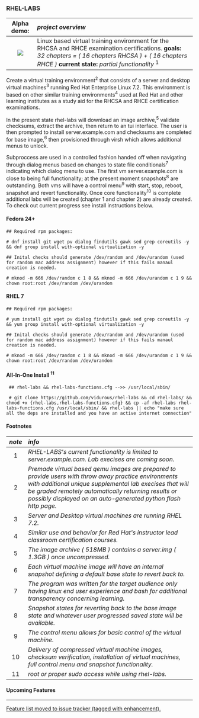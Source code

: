 ### RHEL-LABS
| **Alpha demo:**  | *project overview* |
| :---:            | :--- |
| [![](https://img.youtube.com/vi/GPLBP6I-8ck/0.jpg)](https://www.youtube.com/watch?v=GPLBP6I-8ck) | Linux based virtual training environment for the RHCSA and RHCE examination certifications. **goals:** *32 chapters = ( 16 chapters RHCSA ) + ( 16 chapters RHCE )* **current state:** *partial functionality* <sup>1</sup> 

Create a virtual training environment<sup>2</sup> that consists of a server and desktop virtual machines<sup>3</sup> running Red Hat Enterprise Linux 7.2. This environment is based on other similar training environments<sup>4</sup> used at Red Hat and other learning institutes as a study aid for the RHCSA and RHCE certification examinations.

In the present state rhel-labs will download an image archive,<sup>5</sup> validate checksums, extract the archive, then return to an tui interface. The user is then prompted to install server.example.com and checksums are completed for base image,<sup>6</sup> then provisioned through virsh which allows additional menus to unlock.

Subproccess are used in a controlled fashion handed off when navigating through dialog menus based on changes to state file conditionals<sup>7</sup> indicating which dialog menu to use. The first vm server.example.com is close to being full functionality; at the present moment snapshots<sup>8</sup> are outstanding. Both vms will have a control menu<sup>9</sup> with start, stop, reboot, snapshot and revert functionality. Once core functionality<sup>10</sup> is complete additional labs will be created (chapter 1 and chapter 2) are already created. To check out current progress see install instructions below.

#### Fedora 24+
```
## Required rpm packages:
  
# dnf install git wget pv dialog findutils gawk sed grep coreutils -y && dnf group install with-optional virtualization -y
```

```
## Inital checks should generate /dev/random and /dev/urandom (used for random mac address assignment) however if this fails manaul creation is needed.
      
# mknod -m 666 /dev/random c 1 8 && mknod -m 666 /dev/urandom c 1 9 && chown root:root /dev/random /dev/urandom
```

#### RHEL 7
```
## Required rpm packages:

# yum install git wget pv dialog findutils gawk sed grep coreutils -y && yum group install with-optional virtualization -y
```
```
## Inital checks should generate /dev/random and /dev/urandom (used for random mac address assignment) however if this fails manaul creation is needed.
 
# mknod -m 666 /dev/random c 1 8 && mknod -m 666 /dev/urandom c 1 9 && chown root:root /dev/random /dev/urandom
```

#### **All-In-One Install** <sup>11</sup>
~~~
 ## rhel-labs && rhel-labs-functions.cfg -->> /usr/local/sbin/

 # git clone https://github.com/vidurous/rhel-labs && cd rhel-labs/ && chmod +x {rhel-labs,rhel-labs-functions.cfg} && cp -af rhel-labs rhel-labs-functions.cfg /usr/local/sbin/ && rhel-labs || echo "make sure all the deps are installed and you have an active internet connection"
~~~

#### **Footnotes**
| *note*       | *info*        |
| :---:        |     :---      |
| 1 | *RHEL-LABS's current functionality is limited to server.example.com. Lab execises are coming soon.* |
| 2 | *Premade virtual based qemu images are prepared to provide users with throw away practice environments with additional unique supplemental lab execises that will be graded remotely automatically returning results or possibly displayed on an auto-generated python flash http page.* |
| 3 | *Server and Desktop virtual machines are running RHEL 7.2.* | 
| 4 | *Similar use and behavior for Red Hat's instructor lead classroom certification courses.* |
| 5 | *The image archive ( 518MB ) contains a server.img ( 1.3GB ) once uncompressed.* |
| 6 | *Each virtual machine image will have an internal snapshot defining a default base state to revert back to.* |
| 7 | *The program was written for the target audience only having linux end user experience and bash for additional transparency concerning learning.* | 
| 8 | *Snapshot states for reverting back to the base image state and whatever user progressed saved state will be available.* |
| 9 | *The control menu allows for basic control of the virtual machine.* |
| 10 | *Delivery of compressed virtual machine images, checksum verification, installation of virtual machines, full control menu and snapshot functionality.* | 
| 11 | *root or proper sudo access while using rhel-labs.*

#### **Upcoming Features**
---
[Feature list moved to issue tracker (tagged with enhancement).](https://github.com/vidurous/rhel-labs/issues)
